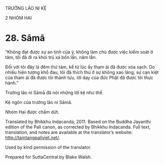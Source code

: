TRƯỞNG LÃO NI KỆ

2 NHÓM HAI

# 28\. Sāmā

“Không đạt được sự an tịnh của ý, không làm chủ được việc kiểm soát ở tâm, tôi đã đi ra khỏi trú xá bốn lần, năm lần.

Đối với tôi đây là đêm thứ tám, kể từ lúc ấy tham ái đã được xóa sạch. Do nhiều hiện tượng khổ đau, tôi đã thích thú ở sự không xao lãng; sự cạn kiệt của tham ái đã được tôi thành tựu, lời dạy của đức Phật đã được tôi thực hành.”

Trưởng lão ni Sāmā đã nói những lời kệ như thế.

Kệ ngôn của trưởng lão ni Sāmā.

Nhóm Hai được chấm dứt.

Translated by Bhikkhu Indacanda, 2011. Based on the Buddha Jayanthi edition of the Pali canon, as corrected by Bhikkhu Indacanda. Full text, translation, and notes are available at the translator’s website: http://tamtangpaliviet.net/.

Used by kind permission of the translator.

Prepared for SuttaCentral by Blake Walsh.